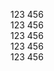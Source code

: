 123 <uv k="hero01.name" /> 456  
123 <uv k="hero01.name" /> 456  
123 <uv k="hero01.name" /> 456  
123 <uv k="hero01.name" /> 456  
123 <uv k="hero01.name" /> 456  

<script setup lang="ts">
</script>